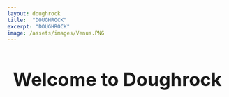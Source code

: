 ```yaml
---
layout: doughrock
title:  "DOUGHROCK"
excerpt: "DOUGHROCK"
image: /assets/images/Venus.PNG
---
```


<div class="center">
    <h1 style="text-align:center; font-size: 3em;">Welcome to Doughrock</h1>
    <div class="imgbox" id="image-container" style="text-align: center;">
        <img id="camara1" src="https://dl.dropbox.com/scl/fi/5f09j1aix76rbw5ci2nqh/capture.jpg?rlkey=grfyzmz93k1m1yl7owtx9kcgc&st=ec613gi4&dl=1" alt="Image 1" style="display: none; width: 90%; margin: 0 auto;" />
        <img id="camara2" src="https://dl.dropbox.com/scl/fi/gfsafvb07kt4ymeu3fe3p/captureEthernet.jpg?rlkey=e1pl61w40gj3uzkkp0cw6qe6t&st=ezs0fdvr&dl=1" alt="Image 2" style="display: none; width: 90%; margin: 0 auto;" />
        <img id="camara3" src="https://dl.dropbox.com/scl/fi/7bgvdfr7uqm0jhf6wnyt5/capture2.jpg?rlkey=vbtm8501gs5ofil646bxh2w5r&st=o8y85ozb&dl=1" alt="Image 3" style="display: none; width: 90%; margin: 0 auto;" />
        <img id="camara4" src="https://dl.dropbox.com/scl/fi/xh5ml5to3afne3zyhsnbb/capture3.jpg?rlkey=0d4f26lwyyvx4amyngsvy37d9&st=kla64jwv&dl=1" alt="Image 4" style="display: none; width: 90%; margin: 0 auto;" />
        <img id="camara5" src="https://dl.dropbox.com/scl/fi/9ana9eoxf3yob6kopqix6/capture4.jpg?rlkey=joehtgx3n67v48vd525zz9vrn&st=0h5hfxhp&dl=1" alt="Image 5" style="display: none; width: 90%; margin: 0 auto;" />
    </div>
</div>

<script>
function updateImage(imageId, imageUrl) {
    var oldImg = document.getElementById(imageId);
    var newImg = new Image();
    var timestamp = new Date().getTime(); // Add timestamp to prevent caching

    newImg.src = imageUrl + '&t=' + timestamp;
    newImg.alt = oldImg.alt;
    newImg.id = imageId;

    newImg.onload = function() {
        // Replace the old image source only after the new image has successfully loaded
        oldImg.src = newImg.src;
    }

    newImg.onerror = function() {
        console.error("Failed to load image: " + newImg.src);
    }
}

function cycleImages() {
    const imageContainer = document.getElementById('image-container');
    const images = imageContainer.getElementsByTagName('img');
    let currentIndex = 0;
    const totalImages = images.length;

    function showNextImage() {
        // Hide all images
        for (let i = 0; i < totalImages; i++) {
            images[i].style.display = 'none';
        }

        // Update the image being shown
        const currentImage = images[currentIndex];
        currentImage.style.display = 'block';

        // Update the image from Dropbox
        updateImage(currentImage.id, currentImage.src.split('&t=')[0]);

        // Move to the next image
        currentIndex = (currentIndex + 1) % totalImages;
    }

    // Show the first image initially
    showNextImage();

    // Cycle through the images every 4 seconds
    setInterval(showNextImage, 4000);
}

cycleImages();
</script>
